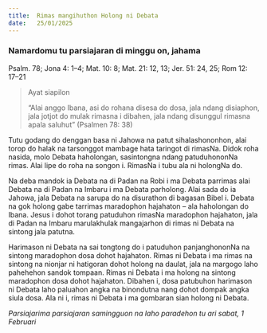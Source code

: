 ```yaml
---
title:  Rimas mangihuthon Holong ni Debata
date:   25/01/2025
---
```


### Namardomu tu parsiajaran di minggu on, jahama

Psalm. 78; Jona 4: 1–4; Mat. 10: 8; Mat. 21: 12, 13; Jer. 51: 24, 25; Rom 12: 17–21

> <p>Ayat siapilon</p>
> “Alai anggo Ibana, asi do rohana disesa do dosa, jala ndang disiaphon, jala jotjot do mulak rimasna i dibahen, jala ndang disunggul rimasna apala saluhut” (Psalmen 78: 38)

Tutu godang do denggan basa ni Jahowa na patut sihalashononhon, alai torop do halak na tarsonggot mambage hata taringot di rimasNa. Didok roha nasida, molo Debata haholongan, sasintongna ndang patuduhononNa rimas. Alai lipe do roha na songon i. RimasNa i tubu ala ni holongNa do.

Na deba mandok ia Debata na di Padan na Robi i ma Debata parrimas alai Debata na di Padan na Imbaru i ma Debata parholong. Alai sada do ia Jahowa, jala Debata na sarupa do na disurathon di bagasan Bibel i. Debata na gok holong gabe tarrimas maradophon hajahaton – ala haholongan do Ibana. Jesus i dohot torang patuduhon rimasNa maradophon hajahaton, jala di Padan na Imbaru marulakhulak mangajarhon di rimas ni Debata na sintong jala patutna.

Harimason ni Debata na sai tongtong do i patuduhon panjanghononNa na sintong maradophon dosa dohot hajahaton. Rimas ni Debata i ma rimas na sintong na nionjar ni hatigoran dohot holong na daulat, jala na margogo laho pahehehon sandok tompaan. Rimas ni Debata i ma holong na sintong maradophon dosa dohot hajahaton. Dibahen i, dosa patubuhon harimason ni Debata laho paluahon angka na binondutna nang dohot dompak angka siula dosa. Ala ni i, rimas ni Debata i ma gombaran sian holong ni Debata.

_Parsiajarima parsiajaran samingguon na laho paradehon tu ari sabat, 1 Februari_